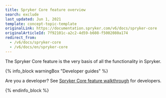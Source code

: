 ```yaml
---
title: Spryker Core feature overview
search: exclude
last_updated: Jun 1, 2021
template: concept-topic-template
originalLink: https://documentation.spryker.com/v6/docs/spryker-core
originalArticleId: 7f92101c-a2c2-4d59-b608-f5002080a174
redirect_from:
  - /v6/docs/spryker-core
  - /v6/docs/en/spryker-core
---
```


The Spryker Core feature is the very basis of all the functionality in Spryker.

{% info_block warningBox "Developer guides" %}

Are you a developer? See [Spryker Core feature walkthrough](/docs/scos/dev/feature-walkthroughs/{{page.version}}/spryker-core-feature-walkthrough/spryker-core-feature-walkthrough.html) for developers.

{% endinfo_block %}
